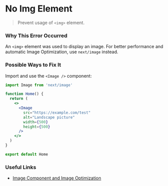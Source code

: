 # No Img Element

> Prevent usage of `<img>` element.

### Why This Error Occurred

An `<img>` element was used to display an image. For better performance and automatic Image Optimization, use `next/image` instead.

### Possible Ways to Fix It

Import and use the `<Image />` component:

```jsx
import Image from 'next/image'

function Home() {
  return (
    <>
      <Image
        src="https://example.com/test"
        alt="Landscape picture"
        width={500}
        height={500}
      />
    </>
  )
}

export default Home
```

### Useful Links

- [Image Component and Image Optimization](https://nextjs.org/docs/basic-features/image-optimization)
